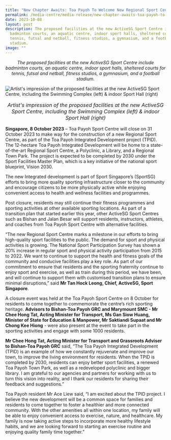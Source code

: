 ```yaml
---
title: "New Chapter Awaits: Toa Payoh To Welcome New Regional Sport Centre"
permalink: /media-centre/media-release/new-chapter-awaits-toa-payoh-to-welcome-new-regional-sport-centre/
date: 2023-10-08
layout: post
description: The proposed facilities at the new ActiveSG Sport Centre include
  badminton courts, an aquatic centre, indoor sport halls, sheltered courts for
  tennis, futsal and netball, fitness studios, a gymnasium, and a football
  stadium.
image: ""
---
```

*<center>The proposed facilities at the new ActiveSG Sport Centre include badminton courts, an aquatic centre, indoor sport halls, sheltered courts for tennis, futsal and netball, fitness studios, a gymnasium, and a football stadium.</center>*

![*Artist's impression of the proposed facilities at the new ActiveSG Sport Centre, including the Swimming Complex (left) &amp; indoor Sport Hall (right)*](/images/Media%20Centre/Media%20Release/2023/October/swimming%20complex%20(left)%20&amp;%20indoor%20sport%20hall%20(right).png)

<center><p style="font-size: 16px"><i>Artist's impression of the proposed facilities at the new ActiveSG Sport Centre, including the Swimming Complex (left) &amp; indoor Sport Hall (right)</i></p></center>

**Singapore, 8 October 2023** – Toa Payoh Sport Centre will close on 31 October 2023 to make way for the construction of a new Regional Sport Centre, as part of the Toa Payoh Integrated Development project (TPID). The 12-hectare Toa Payoh Integrated Development will be home to a state-of-the-art Regional Sport Centre, a Polyclinic, a Library, and a Regional Town Park. The project is expected to be completed by 2030 under the Sport Facilities Master Plan, which is a key initiative of the national sport blueprint, Vision 2030.

The new Integrated development is part of Sport Singapore’s (SportSG) efforts to bring more quality sporting infrastructure closer to the community and encourage citizens to be more physically active while enjoying convenient access to health and wellness facilities and programmes.


Post closure, residents may still continue their fitness programmes and sporting activities at other available sporting locations. As part of a transition plan that started earlier this year, other ActiveSG Sport Centres such as Bishan and Jalan Besar will support residents, instructors, athletes, and coaches from Toa Payoh Sport Centre with alternative facilities.

“The new Regional Sport Centre marks a milestone in our efforts to bring high-quality sport facilities to the public. The demand for sport and physical activities is growing. The National Sport Participation Survey has shown a 20% increase in regular sport and physical activity participation from 2015 to 2022. We want to continue to support the health and fitness goals of the community and conducive facilities play a key role. As part of our commitment to ensure that residents and the sporting fraternity continue to enjoy sport and exercise, as well as train during this period, we have been, and will continue to support them with customised transition plans to ensure minimal disruptions,” said **Mr Tan Hock Leong, Chief, ActiveSG, Sport Singapore**.

A closure event was held at the Toa Payoh Sport Centre on 8 October for residents to come together to commemorate the centre’s rich sporting heritage. **Advisors to Bishan-Toa Payoh GRC and Marymount SMC - Mr Chee Hong Tat, Acting Minister for Transport, Ms Gan Siow Huang, Minister of State for Education &amp; Manpower, Mr Saktiandi Supaat and Mr Chong Kee Hiong** - were also present at the event to take part in the sporting activities and engage with some 1000 residents.

**Mr Chee Hong Tat, Acting Minister for Transport and Grassroots Adviser to Bishan-Toa Payoh GRC** said, “The Toa Payoh Integrated Development (TPID) is an example of how we constantly rejuvenate and improve our town, to improve the living environment for residents. When the TPID is completed by 2030, residents can enjoy better sport facilities, a renewed Toa Payoh Town Park, as well as a redeveloped polyclinic and bigger library. I am grateful to our
agencies and partners for working with us to turn this vision into reality, and I thank our residents for sharing their feedback and suggestions.”

Toa Payoh resident Mr Ace Liew said, “I am excited about the TPID project. I believe the new development will be a common space for families and residents to come together to foster a healthier and more connected community. With the other amenities all within one location, my family will be able to enjoy convenient access to exercise, nature, and healthcare. My family is now taking active steps to incorporate more healthy lifestyle habits, and we are looking forward to starting an exercise routine and enjoying quality family time together.”